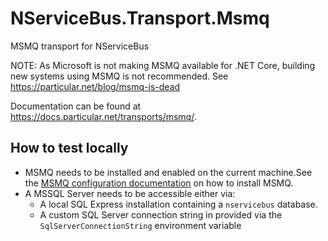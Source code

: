 # NServiceBus.Transport.Msmq

MSMQ transport for NServiceBus

NOTE: As Microsoft is not making MSMQ available for .NET Core, building new systems using MSMQ is not recommended. See https://particular.net/blog/msmq-is-dead

Documentation can be found at <https://docs.particular.net/transports/msmq/>.

## How to test locally

* MSMQ needs to be installed and enabled on the current machine.See the [MSMQ configuration documentation](https://docs.particular.net/transports/msmq/?version=msmqtransport_2#msmq-configuration) on how to install MSMQ.
* A MSSQL Server needs to be accessible either via:
  * A local SQL Express installation containing a `nservicebus` database.
  * A custom SQL Server connection string in provided via the `SqlServerConnectionString` environment variable

